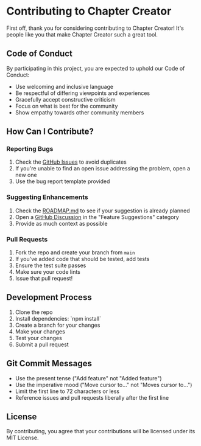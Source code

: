 
# Contributing to Chapter Creator

First off, thank you for considering contributing to Chapter Creator! It's people like you that make Chapter Creator such a great tool.

## Code of Conduct

By participating in this project, you are expected to uphold our Code of Conduct:

- Use welcoming and inclusive language
- Be respectful of differing viewpoints and experiences
- Gracefully accept constructive criticism
- Focus on what is best for the community
- Show empathy towards other community members

## How Can I Contribute?

### Reporting Bugs

1. Check the [GitHub Issues](https://github.com/yourusername/chapter-creator/issues) to avoid duplicates
2. If you're unable to find an open issue addressing the problem, open a new one
3. Use the bug report template provided

### Suggesting Enhancements

1. Check the [ROADMAP.md](ROADMAP.md) to see if your suggestion is already planned
2. Open a [GitHub Discussion](https://github.com/yourusername/chapter-creator/discussions) in the "Feature Suggestions" category
3. Provide as much context as possible

### Pull Requests

1. Fork the repo and create your branch from `main`
2. If you've added code that should be tested, add tests
3. Ensure the test suite passes
4. Make sure your code lints
5. Issue that pull request!

## Development Process

1. Clone the repo
2. Install dependencies: \`npm install\`
3. Create a branch for your changes
4. Make your changes
5. Test your changes
6. Submit a pull request

## Git Commit Messages

- Use the present tense ("Add feature" not "Added feature")
- Use the imperative mood ("Move cursor to..." not "Moves cursor to...")
- Limit the first line to 72 characters or less
- Reference issues and pull requests liberally after the first line

## License

By contributing, you agree that your contributions will be licensed under its MIT License.
